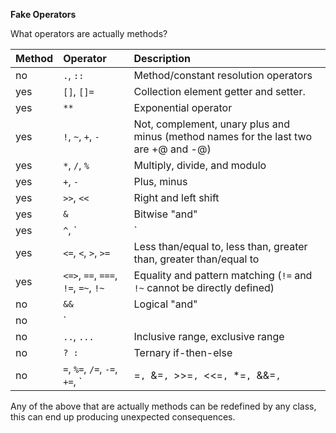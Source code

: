 **Fake Operators**

What operators are actually methods? 

| Method | Operator                                                     | Description                                                  |
| :----- | :----------------------------------------------------------- | :----------------------------------------------------------- |
| no     | `.`, `::`                                                    | Method/constant resolution operators                         |
| yes    | `[]`, `[]=`                                                  | Collection element getter and setter.                        |
| yes    | `**`                                                         | Exponential operator                                         |
| yes    | `!`, `~`, `+`, `-`                                           | Not, complement, unary plus and minus (method names for the last two are +@ and -@) |
| yes    | `*`, `/`, `%`                                                | Multiply, divide, and modulo                                 |
| yes    | `+`, `-`                                                     | Plus, minus                                                  |
| yes    | `>>`, `<<`                                                   | Right and left shift                                         |
| yes    | `&`                                                          | Bitwise "and"                                                |
| yes    | `^`, `|`                                                     | Bitwise exclusive "or" and regular "or" (inclusive "or")     |
| yes    | `<=`, `<`, `>`, `>=`                                         | Less than/equal to, less than, greater than, greater than/equal to |
| yes    | `<=>`, `==`, `===`, `!=`, `=~`, `!~`                         | Equality and pattern matching (`!=` and `!~` cannot be directly defined) |
| no     | `&&`                                                         | Logical "and"                                                |
| no     | `||`                                                         | Logical "or"                                                 |
| no     | `..`, `...`                                                  | Inclusive range, exclusive range                             |
| no     | `? :`                                                        | Ternary if-then-else                                         |
| no     | `=`, `%=`, `/=`, `-=`, `+=`, `|=`, `&=`, `>>=`, `<<=`, `*=`, `&&=`, `||=`, `**=`, `{` | Assignment (and shortcuts) and block delimiter               |

Any of the above that are actually methods can be redefined by any class, this can end up producing unexpected consequences. 